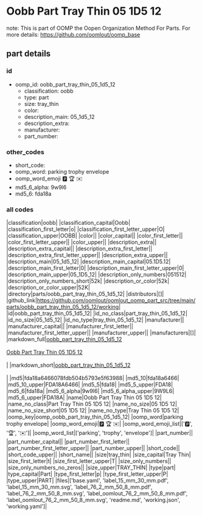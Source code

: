 # Oobb Part Tray Thin 05 1D5 12  

note: This is part of OOMP the Oopen Organization Method For Parts. For more details: https://github.com/oomlout/oomp_base

##  part details





### id
* oomp_id: oobb_part_tray_thin_05_1d5_12
  * classification: oobb
  * type: part
  * size: tray_thin
  * color: 
  * description_main: 05_1d5_12
  * description_extra: 
  * manufacturer: 
  * part_number: 

### other_codes
* short_code: 
* oomp_word: parking trophy envelope
* oomp_word_emoji :parking: :trophy: :envelope:
* md5_6_alpha: 9w9l6
* md5_6: fda18a

### all codes 
|classification|oobb|
|classification_capital|Oobb|
|classification_first_letter|o|
|classification_first_letter_upper|O|
|classification_upper|OOBB|
|color||
|color_capital||
|color_first_letter||
|color_first_letter_upper||
|color_upper||
|description_extra||
|description_extra_capital||
|description_extra_first_letter||
|description_extra_first_letter_upper||
|description_extra_upper||
|description_main|05_1d5_12|
|description_main_capital|05.1D5.12|
|description_main_first_letter|0|
|description_main_first_letter_upper|0|
|description_main_upper|05_1D5_12|
|description_only_numbers|051512|
|description_only_numbers_short|52k|
|description_or_color|52k|
|description_or_color_upper|52K|
|directory|parts/oobb_part_tray_thin_05_1d5_12|
|distributors|[]|
|github_link|https://github.com/oomlout/oomlout_oomp_part_src/tree/main/parts/oobb_part_tray_thin_05_1d5_12/working|
|id|oobb_part_tray_thin_05_1d5_12|
|id_no_class|part_tray_thin_05_1d5_12|
|id_no_size|05_1d5_12|
|id_no_type|tray_thin_05_1d5_12|
|manufacturer||
|manufacturer_capital||
|manufacturer_first_letter||
|manufacturer_first_letter_upper||
|manufacturer_upper||
|manufacturers|[]|
|markdown_full|[oobb_part_tray_thin_05_1d5_12](https://github.com/oomlout/oomlout_oomp_part_src/tree/main/parts/oobb_part_tray_thin_05_1d5_12/working)<br>[](https://github.com/oomlout/oomlout_oomp_part_src/tree/main/parts/oobb_part_tray_thin_05_1d5_12/working)<br>[Oobb Part Tray Thin 05 1D5 12](https://github.com/oomlout/oomlout_oomp_part_src/tree/main/parts/oobb_part_tray_thin_05_1d5_12/working)<br><br>|
|markdown_short|[oobb_part_tray_thin_05_1d5_12](https://github.com/oomlout/oomlout_oomp_part_src/tree/main/parts/oobb_part_tray_thin_05_1d5_12/working)<br><br>|
|md5|fda18a6466078fdb504b5793e5f63988|
|md5_10|fda18a6466|
|md5_10_upper|FDA18A6466|
|md5_5|fda18|
|md5_5_upper|FDA18|
|md5_6|fda18a|
|md5_6_alpha|9w9l6|
|md5_6_alpha_upper|9W9L6|
|md5_6_upper|FDA18A|
|name|Oobb Part Tray Thin 05 1D5 12|
|name_no_class|Part Tray Thin 05 1D5 12|
|name_no_size|05 1D5 12|
|name_no_size_short|05 1D5 12|
|name_no_type|Tray Thin 05 1D5 12|
|oomp_key|oomp_oobb_part_tray_thin_05_1d5_12|
|oomp_word|parking trophy envelope|
|oomp_word_emoji|:parking: :trophy: :envelope:|
|oomp_word_emoji_list|[':parking:', ':trophy:', ':envelope:']|
|oomp_word_list|['parking', 'trophy', 'envelope']|
|part_number||
|part_number_capital||
|part_number_first_letter||
|part_number_first_letter_upper||
|part_number_upper||
|short_code||
|short_code_upper||
|short_name||
|size|tray_thin|
|size_capital|Tray Thin|
|size_first_letter|t|
|size_first_letter_upper|T|
|size_only_numbers||
|size_only_numbers_no_zeros||
|size_upper|TRAY_THIN|
|type|part|
|type_capital|Part|
|type_first_letter|p|
|type_first_letter_upper|P|
|type_upper|PART|
|files|['base.yaml', 'label_15_mm_30_mm.pdf', 'label_15_mm_30_mm.svg', 'label_76_2_mm_50_8_mm.pdf', 'label_76_2_mm_50_8_mm.svg', 'label_oomlout_76_2_mm_50_8_mm.pdf', 'label_oomlout_76_2_mm_50_8_mm.svg', 'readme.md', 'working.json', 'working.yaml']|
